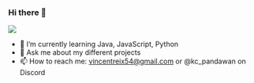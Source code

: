 ### Hi there 👋

<a href="https://github.com/ZePandawan">
    <img src="https://github-stats-alpha.vercel.app/api?username=ZePandawan">
</a>

- 🌱 I’m currently learning Java, JavaScript, Python
- 💬 Ask me about my different projects
- 📫 How to reach me: vincentreix54@gmail.com or @kc_pandawan on Discord

